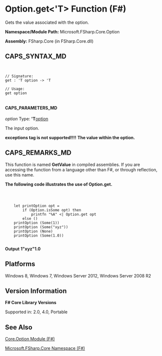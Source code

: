 # Option.get<'T> Function (F#)

Gets the value associated with the option.

**Namespace/Module Path:** Microsoft.FSharp.Core.Option

**Assembly:** FSharp.Core (in FSharp.Core.dll)


## CAPS_SYNTAX_MD



```


// Signature:
get : 'T option -> 'T

// Usage:
get option


```



#### CAPS_PARAMETERS_MD
*option*
Type: **'T**[option](http://msdn.microsoft.com/en-us/library/b08add48-34bf-4410-80a1-ef6a8daddc58)


The input option.



**exceptions tag is not supported!!!!**
**The value within the option.**
## CAPS_REMARKS_MD
This function is named **GetValue** in compiled assemblies. If you are accessing the function from a language other than F#, or through reflection, use this name.

**The following code illustrates the use of Option.get.**


```



    let printOption opt =
        if (Option.isSome opt) then
            printfn "%A" <| Option.get opt
        else ()
    printOption (Some(1))
    printOption (Some("xyz"))
    printOption (None)
    printOption (Some(1.0))


```



**Output**
**1"xyz"1.0**
## Platforms
Windows 8, Windows 7, Windows Server 2012, Windows Server 2008 R2


## Version Information
**F# Core Library Versions**

Supported in: 2.0, 4.0, Portable




## See Also
[Core.Option Module &#40;F&#35;&#41;](Core.Option+Module+%28F%23%29.md)

[Microsoft.FSharp.Core Namespace &#40;F&#35;&#41;](Microsoft.FSharp.Core+Namespace+%28F%23%29.md)

